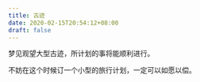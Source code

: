 ```yaml
---
title: 古迹
date: 2020-02-15T20:54:12+08:00
draft: false
---
```


梦见观望大型古迹，所计划的事将能顺利进行。

不妨在这个时候订一个小型的旅行计划，一定可以如愿以偿。

